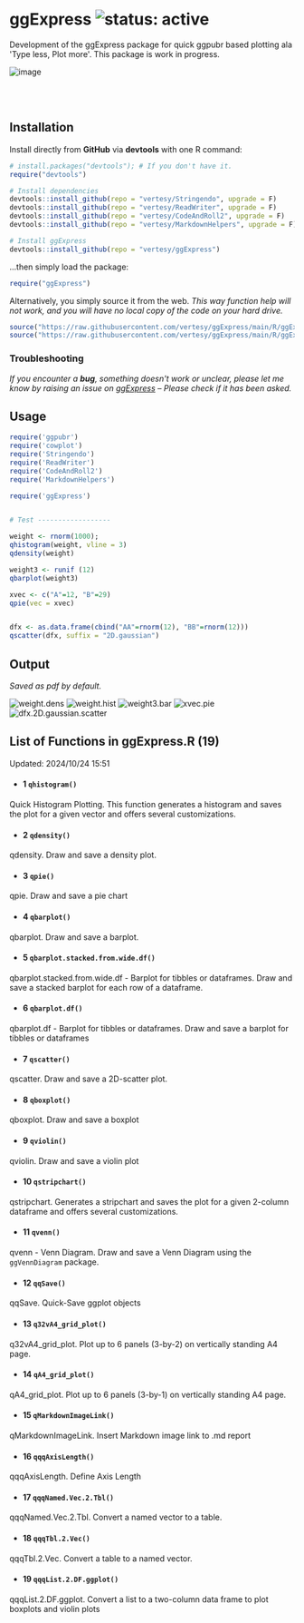 # ggExpress ![status: active](https://raw.githubusercontent.com/vertesy/TheCorvinas/master/GitHub/Badges/active.svg)
Development of the ggExpress package for quick ggpubr based plotting ala 'Type less, Plot more'.
This package is work in progress.

![image](https://github.com/vertesy/CON/assets/5101911/fb840023-9685-433b-af58-6003edd36830)

<br><br>

## Installation

Install directly from **GitHub** via **devtools** with one R command:

```R
# install.packages("devtools"); # If you don't have it.
require("devtools")

# Install dependencies
devtools::install_github(repo = "vertesy/Stringendo", upgrade = F)
devtools::install_github(repo = "vertesy/ReadWriter", upgrade = F)
devtools::install_github(repo = "vertesy/CodeAndRoll2", upgrade = F)
devtools::install_github(repo = "vertesy/MarkdownHelpers", upgrade = F)

# Install ggExpress
devtools::install_github(repo = "vertesy/ggExpress")
```

...then simply load the package:

```R
require("ggExpress")
```

Alternatively, you simply source it from the web. 
*This way function help will not work, and you will have no local copy of the code on your hard drive.*

```r
source("https://raw.githubusercontent.com/vertesy/ggExpress/main/R/ggExpress.functions.R")
source("https://raw.githubusercontent.com/vertesy/ggExpress/main/R/ggExpress.auxiliary.functions.R")
```

### Troubleshooting

*If you encounter a **bug**, something doesn't work or unclear, please let me know by raising an issue on [ggExpress](https://github.com/vertesy/ggExpress/issues) – Please check if it has been asked.*

## Usage

```r
require('ggpubr')
require('cowplot')
require('Stringendo')
require('ReadWriter')
require('CodeAndRoll2')
require('MarkdownHelpers')

require('ggExpress')


# Test ------------------

weight <- rnorm(1000); 
qhistogram(weight, vline = 3)
qdensity(weight)

weight3 <- runif (12)
qbarplot(weight3)

xvec <- c("A"=12, "B"=29)
qpie(vec = xvec)


dfx <- as.data.frame(cbind("AA"=rnorm(12), "BB"=rnorm(12)))
qscatter(dfx, suffix = "2D.gaussian")

```

## Output
*Saved as pdf by default.* 

![weight.dens](README.assets/weight.dens.png)
![weight.hist](README.assets/weight.hist.png)
![weight3.bar](README.assets/weight3.bar.png)
![xvec.pie](README.assets/xvec.pie.png)
![dfx.2D.gaussian.scatter](README.assets/dfx.2D.gaussian.scatter.png)



## List of Functions in ggExpress.R (19) 
Updated: 2024/10/24 15:51

- #### 1 `qhistogram()`
Quick Histogram Plotting. This function generates a histogram and saves the plot for a given vector and offers several customizations.

- #### 2 `qdensity()`
qdensity. Draw and save a density plot.

- #### 3 `qpie()`
qpie. Draw and save a pie chart

- #### 4 `qbarplot()`
qbarplot. Draw and save a barplot.

- #### 5 `qbarplot.stacked.from.wide.df()`
qbarplot.stacked.from.wide.df - Barplot for tibbles or dataframes. Draw and save a stacked barplot for each row of a dataframe.

- #### 6 `qbarplot.df()`
qbarplot.df - Barplot for tibbles or dataframes. Draw and save a barplot for tibbles or dataframes

- #### 7 `qscatter()`
qscatter. Draw and save a 2D-scatter plot. 

- #### 8 `qboxplot()`
qboxplot. Draw and save a boxplot

- #### 9 `qviolin()`
qviolin. Draw and save a violin plot

- #### 10 `qstripchart()`
qstripchart. Generates a stripchart and saves the plot for a given 2-column dataframe and offers several customizations.

- #### 11 `qvenn()`
qvenn - Venn Diagram. Draw and save a Venn Diagram using the `ggVennDiagram` package.

- #### 12 `qqSave()`
qqSave. Quick-Save ggplot objects

- #### 13 `q32vA4_grid_plot()`
q32vA4_grid_plot. Plot up to 6 panels (3-by-2) on vertically standing A4 page.

- #### 14 `qA4_grid_plot()`
qA4_grid_plot. Plot up to 6 panels (3-by-1) on vertically standing A4 page.

- #### 15 `qMarkdownImageLink()`
qMarkdownImageLink. Insert Markdown image link to .md report

- #### 16 `qqqAxisLength()`
qqqAxisLength. Define Axis Length

- #### 17 `qqqNamed.Vec.2.Tbl()`
qqqNamed.Vec.2.Tbl. Convert a named vector to a table.

- #### 18 `qqqTbl.2.Vec()`
qqqTbl.2.Vec. Convert a table to a named vector.

- #### 19 `qqqList.2.DF.ggplot()`
qqqList.2.DF.ggplot. Convert a list to a two-column data frame to plot boxplots and violin plots

